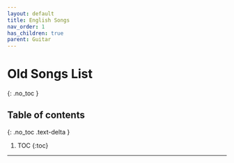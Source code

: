 ```yaml
---
layout: default
title: English Songs
nav_order: 1
has_children: true
parent: Guitar
---
```


# Old Songs List
{: .no_toc }

## Table of contents
{: .no_toc .text-delta }

1. TOC
{:toc}

---